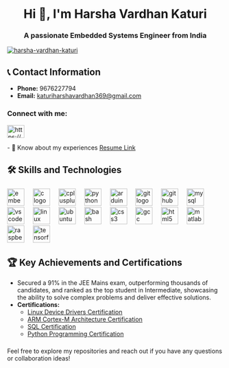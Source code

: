 <h1 align="center">Hi 👋, I'm Harsha Vardhan Katuri</h1>
<h3 align="center">A passionate Embedded Systems Engineer from India</h3>

<p align="left"> <a href="https://github.com/ryo-ma/github-profile-trophy"><img src="https://github-profile-trophy.vercel.app/?username=harsha-vardhan-katuri" alt="harsha-vardhan-katuri" /></a> </p>

## 📞 Contact Information
- **Phone:** 9676227794
- **Email:** [katuriharshavardhan369@gmail.com](mailto:katuriharshavardhan369@gmail.com)
<h3 align="left">Connect with me:</h3>
<p align="left">
<a href="https://linkedin.com/in/https://www.linkedin.com/in/katuri-harsha-vardhan-" target="blank"><img align="center" src="https://raw.githubusercontent.com/rahuldkjain/github-profile-readme-generator/master/src/images/icons/Social/linked-in-alt.svg" alt="https://www.linkedin.com/in/katuri-harsha-vardhan-" height="30" width="40" /></a>
</p>
- 📄 Know about my experiences  <a href="https://drive.google.com/file/d/1vQNAyTse4Dy_LAaHVcr_Qrn7XRVrgiOM/view?usp=drive_link" target="_blank">Resume Link</a>


## 🛠️ Skills and Technologies
###

<div align="left">
  <img src="https://cdn.jsdelivr.net/gh/devicons/devicon/icons/embeddedc/embeddedc-original.svg" height="40" alt="embeddedc logo"  />
  <img width="12" />
  <img src="https://cdn.jsdelivr.net/gh/devicons/devicon/icons/c/c-original.svg" height="40" alt="c logo"  />
  <img width="12" />
  <img src="https://cdn.jsdelivr.net/gh/devicons/devicon/icons/cplusplus/cplusplus-original.svg" height="40" alt="cplusplus logo"  />
  <img width="12" />
  <img src="https://cdn.jsdelivr.net/gh/devicons/devicon/icons/python/python-original.svg" height="40" alt="python logo"  />
  <img width="12" />
  <img src="https://cdn.jsdelivr.net/gh/devicons/devicon/icons/arduino/arduino-original.svg" height="40" alt="arduino logo"  />
  <img width="12" />
  <img src="https://cdn.jsdelivr.net/gh/devicons/devicon/icons/git/git-original.svg" height="40" alt="git logo"  />
  <img width="12" />
  <img src="https://cdn.jsdelivr.net/gh/devicons/devicon/icons/github/github-original.svg" height="40" alt="github logo"  />
  <img width="12" />
  <img src="https://cdn.jsdelivr.net/gh/devicons/devicon/icons/mysql/mysql-original.svg" height="40" alt="mysql logo"  />
  <img width="12" />
  <img src="https://cdn.jsdelivr.net/gh/devicons/devicon/icons/vscode/vscode-original.svg" height="40" alt="vscode logo"  />
  <img width="12" />
  <img src="https://cdn.jsdelivr.net/gh/devicons/devicon/icons/linux/linux-original.svg" height="40" alt="linux logo"  />
  <img width="12" />
  <img src="https://cdn.jsdelivr.net/gh/devicons/devicon/icons/ubuntu/ubuntu-plain.svg" height="40" alt="ubuntu logo"  />
  <img width="12" />
  <img src="https://cdn.jsdelivr.net/gh/devicons/devicon/icons/bash/bash-original.svg" height="40" alt="bash logo"  />
  <img width="12" />
  <img src="https://cdn.jsdelivr.net/gh/devicons/devicon/icons/css3/css3-original.svg" height="40" alt="css3 logo"  />
  <img width="12" />
  <img src="https://cdn.jsdelivr.net/gh/devicons/devicon/icons/gcc/gcc-original.svg" height="40" alt="gcc logo"  />
  <img width="12" />
  <img src="https://cdn.jsdelivr.net/gh/devicons/devicon/icons/html5/html5-original.svg" height="40" alt="html5 logo"  />
  <img width="12" />
  <img src="https://cdn.jsdelivr.net/gh/devicons/devicon/icons/matlab/matlab-original.svg" height="40" alt="matlab logo"  />
  <img width="12" />
  <img src="https://cdn.jsdelivr.net/gh/devicons/devicon/icons/raspberrypi/raspberrypi-original.svg" height="40" alt="raspberrypi logo"  />
  <img width="12" />
  <img src="https://cdn.jsdelivr.net/gh/devicons/devicon/icons/tensorflow/tensorflow-original.svg" height="40" alt="tensorflow logo"  />
</div>

###
## 🏆 Key Achievements and Certifications
- Secured a 91% in the JEE Mains exam, outperforming thousands of candidates, and ranked as the top student in Intermediate, showcasing the ability to solve complex problems and deliver effective solutions.
- **Certifications:**
  - [Linux Device Drivers Certification](https://engineers.inpyjama.com/learn/certificate/10217518-196174)  
  - [ARM Cortex-M Architecture Certification](https://engineers.inpyjama.com/learn/certificate/10217518-195277)  
  - [SQL Certification](https://courses.cognitiveclass.ai/certificates/2d803d1a3e374146b6a579b791c04fe0)  
  - [Python Programming Certification](https://courses.cognitiveclass.ai/certificates/ff744a4f960545bab835641ae193310f)

###


Feel free to explore my repositories and reach out if you have any questions or collaboration ideas!

